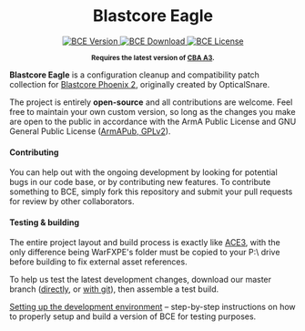 <h1 align="center">Blastcore Eagle</h1>

<p align="center">
    <a href="https://github.com/looterz/bce/releases">
        <img src="https://img.shields.io/badge/Version-1.0.0-blue.svg?style=flat-square" alt="BCE Version">
    </a>
    <a href="https://github.com/looterz/bce/releases/download/v1.0.0/bce_1.0.0.zip">
        <img src="https://img.shields.io/badge/Download-36.5_MB-green.svg?style=flat-square" alt="BCE Download">
    </a>
    <a href="https://github.com/looterz/bce/blob/master/LICENSE">
        <img src="https://img.shields.io/badge/License-GPLv2-red.svg?style=flat-square" alt="BCE License">
    </a>
</p>

<p align="center">
    <sup><strong>Requires the latest version of <a href="https://github.com/CBATeam/CBA_A3/releases">CBA A3</a>.</strong></sup>
    <br />
</p>

**Blastcore Eagle** is a configuration cleanup and compatibility patch collection for [Blastcore Phoenix 2](http://www.armaholic.com/page.php?id=23899), originally created by OpticalSnare.

The project is entirely **open-source** and all contributions are welcome. Feel free to maintain your own custom version, so long as the changes you make are open to the public in accordance with the ArmA Public License and GNU General Public License ([ArmAPub, GPLv2](https://github.com/looterz/bce/blob/master/LICENSE)).

#### Contributing
You can help out with the ongoing development by looking for potential bugs in our code base, or by contributing new features. To contribute something to BCE, simply fork this repository and submit your pull requests for review by other collaborators.

#### Testing & building
The entire project layout and build process is exactly like [ACE3](https://github.com/acemod/ACE3), with the only difference being WarFXPE's folder must be copied to your P:\ drive before building to fix external asset references.

To help us test the latest development changes, download our master branch ([directly](https://github.com/looterz/bce/archive/master.zip), or [with git](https://help.github.com/articles/fetching-a-remote/)), then assemble a test build.

[Setting up the development environment](http://ace3mod.com/wiki/development/setting-up-the-development-environment.html) – step-by-step instructions on how to properly setup and build a version of BCE for testing purposes.
